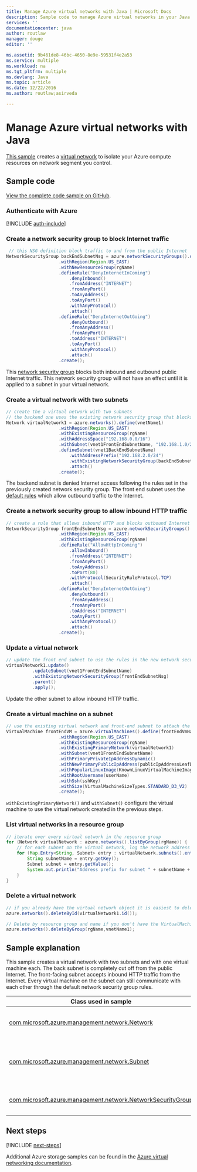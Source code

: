 ```yaml
---
title: Manage Azure virtual networks with Java | Microsoft Docs
description: Sample code to manage Azure virtual networks in your Java code
services: ''
documentationcenter: java
author: routlaw
manager: douge
editor: ''

ms.assetid: 9b461de8-46bc-4650-8e9e-59531f4e2a53
ms.service: multiple
ms.workload: na
ms.tgt_pltfrm: multiple
ms.devlang: Java
ms.topic: article
ms.date: 12/22/2016
ms.author: routlaw;asirveda

---
```


# Manage Azure virtual networks with Java

[This sample](https://github.com/Azure-Samples/network-java-manage-virtual-network) creates a [virtual network](https://docs.microsoft.com/en-us/azure/virtual-network/virtual-networks-overview) to isolate your Azure compute resources on network segment you control.

## Sample code

[View the complete code sample on GitHub](https://github.com/Azure-Samples/network-java-manage-virtual-network/blob/master/src/main/java/com/microsoft/azure/management/network/samples/ManageVirtualNetwork.java).

### Authenticate with Azure

[!INCLUDE [auth-include](_shared/auth-include.md)]

### Create a network security group to block Internet traffic

```java
 // this NSG definition block traffic to and from the public Internet
NetworkSecurityGroup backEndSubnetNsg = azure.networkSecurityGroups().define(vnet1BackEndSubnetNsgName)
                    .withRegion(Region.US_EAST)
                    .withNewResourceGroup(rgName)
                    .defineRule("DenyInternetInComing")
                        .denyInbound()
                        .fromAddress("INTERNET")
                        .fromAnyPort()
                        .toAnyAddress()
                        .toAnyPort()
                        .withAnyProtocol()
                        .attach()
                    .defineRule("DenyInternetOutGoing")
                        .denyOutbound()
                        .fromAnyAddress()
                        .fromAnyPort()
                        .toAddress("INTERNET")
                        .toAnyPort()
                        .withAnyProtocol()
                        .attach()
                    .create();
```

This [network security group](https://docs.microsoft.com/en-us/azure/virtual-network/virtual-networks-nsg) blocks both inbound and outbound public Internet traffic. This network security group will not have an effect until it is applied to a subnet in your virtual network.

### Create a virtual network with two subnets

```java
// create the a virtual network with two subnets
// the backend one uses the existing network security group that blocks all internet traffic
Network virtualNetwork1 = azure.networks().define(vnetName1)
                    .withRegion(Region.US_EAST)
                    .withExistingResourceGroup(rgName)
                    .withAddressSpace("192.168.0.0/16")
                    .withSubnet(vnet1FrontEndSubnetName, "192.168.1.0/24")
                    .defineSubnet(vnet1BackEndSubnetName)
                        .withAddressPrefix("192.168.2.0/24")
                        .withExistingNetworkSecurityGroup(backEndSubnetNsg)
                        .attach()
                    .create();
```

The backend subnet is denied Internet access following the rules set in the previously created network security group. The front end subnet uses the [default rules](https://docs.microsoft.com/en-us/azure/virtual-network/virtual-networks-nsg) which allow outbound traffic to the Internet.

### Create a network security group to allow inbound HTTP traffic
```java
// create a rule that allows inbound HTTP and blocks outbound Internet traffic
NetworkSecurityGroup frontEndSubnetNsg = azure.networkSecurityGroups().define(vnet1FrontEndSubnetNsgName)
                    .withRegion(Region.US_EAST)
                    .withExistingResourceGroup(rgName)
                    .defineRule("AllowHttpInComing")
                        .allowInbound()
                        .fromAddress("INTERNET")
                        .fromAnyPort()
                        .toAnyAddress()
                        .toPort(80)
                        .withProtocol(SecurityRuleProtocol.TCP)
                        .attach()
                    .defineRule("DenyInternetOutGoing")
                        .denyOutbound()
                        .fromAnyAddress()
                        .fromAnyPort()
                        .toAddress("INTERNET")
                        .toAnyPort()
                        .withAnyProtocol()
                        .attach()
                    .create();
```

### Update a virtual network
```java
// update the front end subnet to use the rules in the new network security group
virtualNetwork1.update()
          .updateSubnet(vnet1FrontEndSubnetName)
          .withExistingNetworkSecurityGroup(frontEndSubnetNsg)
          .parent()
          .apply();
```

Update the other subnet to allow inbound HTTP traffic. 

### Create a virtual machine on a subnet
```java
// use the existing virtual network and front-end subnet to attach the new VM to the network
VirtualMachine frontEndVM = azure.virtualMachines().define(frontEndVmName)
                    .withRegion(Region.US_EAST)
                    .withExistingResourceGroup(rgName)
                    .withExistingPrimaryNetwork(virtualNetwork1) 
                    .withSubnet(vnet1FrontEndSubnetName)
                    .withPrimaryPrivateIpAddressDynamic()
                    .withNewPrimaryPublicIpAddress(publicIpAddressLeafDnsForFrontEndVm)
                    .withPopularLinuxImage(KnownLinuxVirtualMachineImage.UBUNTU_SERVER_16_04_LTS)
                    .withRootUsername(userName)
                    .withSsh(sshKey)
                    .withSize(VirtualMachineSizeTypes.STANDARD_D3_V2)
                    .create();
```

`withExistingPrimaryNetwork()` and `withSubnet()` configure the virtual machine to use the virtual network created in the previous steps.

### List virtual networks in a resource group
```java
// iterate over every virtual network in the resource group 
for (Network virtualNetwork : azure.networks().listByGroup(rgName)) {
    // for each subnet on the virtual network, log the network address prefix 
    for (Map.Entry<String, Subnet> entry : virtualNetwork.subnets().entrySet()) {
        String subnetName = entry.getKey();
        Subnet subnet = entry.getValue();
        System.out.println("Address prefix for subnet " + subnetName + " is " + subnet.addressPrefix());
    }
}
```       

### Delete a virtual network
```java
// if you already have the virtual network object it is easiest to delete by ID
azure.networks().deleteById(virtualNetwork1.id());

// Delete by resource group and name if you don't have the VirtualMachine object
azure.networks().deleteByGroup(rgName,vnetName1);
```

## Sample explanation

This sample creates a virtual network with two subnets and with one virtual machine each. The back subnet is completely cut off from the public Internet. The front-facing subnet accepts inbound HTTP traffic from the Internet. Every virtual machine on the subnet can still communicate with each other through the default network security group rules.

| Class used in sample | Notes
|-------|-------|
| [com.microsoft.azure.management.network.Network](https://docs.microsoft.com/en-us/java/api/com.microsoft.azure.management.network._network) | Local object representation of the virtual network created from `azure.networks().define()...create()` . Update the Network object after it is created using the `update()...apply()` fluent chain.
| [com.microsoft.azure.management.network.Subnet](https://docs.microsoft.com/en-us/java/api/com.microsoft.azure.management.network._subnet) | Subnets are created on the virtual network when defining or updating the network using `withSubnet()`. Object representations of a Subnet can be retrieved from `Network.subnets().get()` or `Network.subnets().entrySet()` and queried for information about their properties.
| [com.microsoft.azure.management.network.NetworkSecurityGroup](https://docs.microsoft.com/en-us/java/api/com.microsoft.azure.management.network._network_security_group) | Created using the `azure.networkSecurityGroups().define()...create()` fluent chain and then applied to subnets through the updating or creating subnets in a virtual network. 

## Next steps

[!INCLUDE [next-steps](_shared/next-steps.md)]

Additional Azure storage samples can be found in the [Azure virtual networking documentation](https://docs.microsoft.com/en-us/azure/virtual-network/).